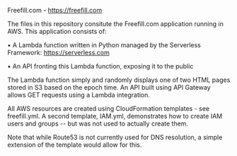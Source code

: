 Freefill.com - https://freefill.com

The files in this repository consitute the Freefill.com application running in AWS. This application consists of:

• A Lambda function written in Python managed by the Serverless Framework: https://serverless.com

• An API fronting this Lambda function, exposing it to the public

The Lambda function simply and randomly displays one of two HTML pages stored in S3 based on the epoch time. An API built using API Gateway allows GET requests using a Lambda integration.

All AWS resources are created using CloudFormation templates - see freefill.yml. A second template, IAM.yml, demonstrates how to create IAM users and groups -- but was not used to actually create them.

Note that while Route53 is not currently used for DNS resolution, a simple extension of the template would allow for this.
